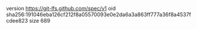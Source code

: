version https://git-lfs.github.com/spec/v1
oid sha256:191046eba126cf212f8a05570093e0e2da6a3a863ff777a36f8a4537fcdee823
size 689
